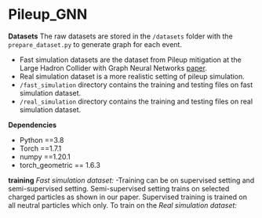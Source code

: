# Pileup_GNN

**Datasets**
The raw datasets are stored in the `/datasets` folder with the `prepare_dataset.py` to generate graph for each event.
- Fast simulation datasets are the dataset from Pileup mitigation at the Large Hadron Collider
with Graph Neural Networks [paper](https://arxiv.org/pdf/1810.07988.pdf).
- Real simulation dataset is a more realistic setting of pileup simulation.
- `/fast_simulation` directory contains the training and testing files on fast simulation dataset.
- `/real_simulation` directory contains the training and testing files on real simulation dataset.

**Dependencies**
- Python ==3.8
- Torch  ==1.7.1
- numpy ==1.20.1
- torch_geometric == 1.6.3

**training**
*Fast simulation dataset:*
-Training can be on supervised setting and semi-supervised setting. Semi-supervised setting trains on selected charged particles as shown in our paper. Supervised training is trained on all neutral particles which only. To train on the 
*Real simulation dataset:*



